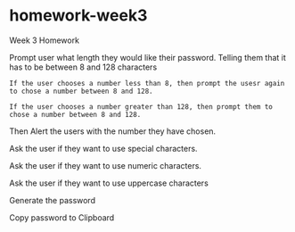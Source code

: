 # homework-week3
Week 3 Homework


Prompt user what length they would like their password.  Telling them that it has to be between 8 and 128 characters

    If the user chooses a number less than 8, then prompt the usesr again to chose a number between 8 and 128.

    If the user chooses a number greater than 128, then prompt them to chose a number between 8 and 128.

Then Alert the users with the number they have chosen.

Ask the user if they want to use special characters. 

Ask the user if they want to use numeric characters.

Ask the user if they want to use uppercase characters

Generate the password

Copy password to Clipboard

